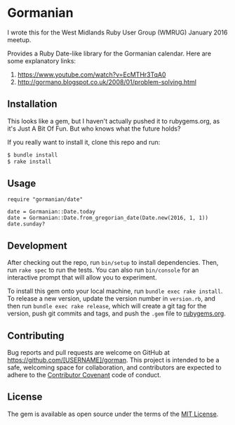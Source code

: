 # Gormanian

I wrote this for the West Midlands Ruby User Group (WMRUG) January 2016 meetup.

Provides a Ruby Date-like library for the Gormanian calendar. Here are some explanatory links:

1. https://www.youtube.com/watch?v=EcMTHr3TqA0
2. http://gormano.blogspot.co.uk/2008/01/problem-solving.html


## Installation

This looks like a gem, but I haven't actually pushed it to rubygems.org, as it's Just A Bit Of Fun. But who knows what the future holds?

If you really want to install it, clone this repo and run:

```bash
$ bundle install
$ rake install
```

## Usage

```
require "gormanian/date"

date = Gormanian::Date.today
date = Gormanian::Date.from_gregorian_date(Date.new(2016, 1, 1))
date.sunday?
```

## Development

After checking out the repo, run `bin/setup` to install dependencies. Then, run `rake spec` to run the tests. You can also run `bin/console` for an interactive prompt that will allow you to experiment.

To install this gem onto your local machine, run `bundle exec rake install`. To release a new version, update the version number in `version.rb`, and then run `bundle exec rake release`, which will create a git tag for the version, push git commits and tags, and push the `.gem` file to [rubygems.org](https://rubygems.org).

## Contributing

Bug reports and pull requests are welcome on GitHub at https://github.com/[USERNAME]/gorman. This project is intended to be a safe, welcoming space for collaboration, and contributors are expected to adhere to the [Contributor Covenant](http://contributor-covenant.org) code of conduct.


## License

The gem is available as open source under the terms of the [MIT License](http://opensource.org/licenses/MIT).

